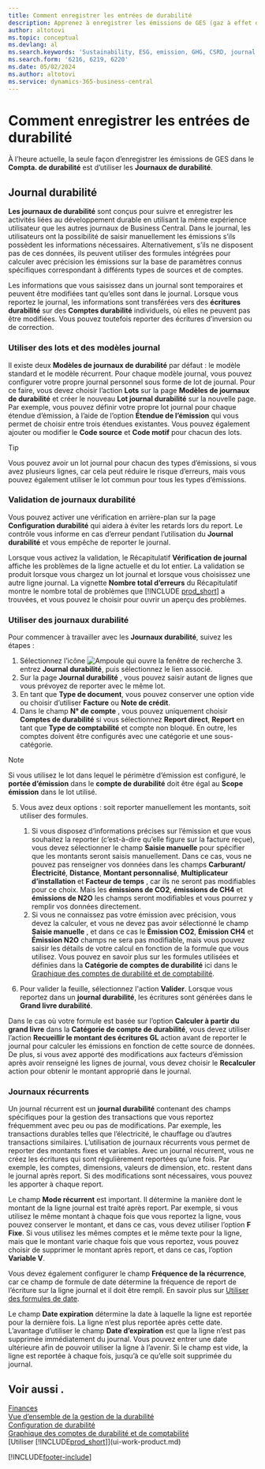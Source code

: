 ```yaml
---
title: Comment enregistrer les entrées de durabilité
description: Apprenez à enregistrer les émissions de GES (gaz à effet de serre).
author: altotovi
ms.topic: conceptual
ms.devlang: al
ms.search.keywords: 'Sustainability, ESG, emission, GHG, CSRD, journal'
ms.search.form: '6216, 6219, 6220'
ms.date: 05/02/2024
ms.author: altotovi
ms.service: dynamics-365-business-central
---
```


# Comment enregistrer les entrées de durabilité  

À l’heure actuelle, la seule façon d’enregistrer les émissions de GES dans le **Compta. de durabilité** est d’utiliser les **Journaux de durabilité**.   

## Journal durabilité  

**Les journaux de durabilité** sont conçus pour suivre et enregistrer les activités liées au développement durable en utilisant la même expérience utilisateur que les autres journaux de Business Central. Dans le journal, les utilisateurs ont la possibilité de saisir manuellement les émissions s’ils possèdent les informations nécessaires. Alternativement, s’ils ne disposent pas de ces données, ils peuvent utiliser des formules intégrées pour calculer avec précision les émissions sur la base de paramètres connus spécifiques correspondant à différents types de sources et de comptes. 

Les informations que vous saisissez dans un journal sont temporaires et peuvent être modifiées tant qu’elles sont dans le journal. Lorsque vous reportez le journal, les informations sont transférées vers des **écritures durabilité** sur des **Comptes durabilité** individuels, où elles ne peuvent pas être modifiées. Vous pouvez toutefois reporter des écritures d’inversion ou de correction.  

### Utiliser des lots et des modèles journal 

Il existe deux **Modèles de journaux de durabilité** par défaut : le modèle standard et le modèle récurrent. Pour chaque modèle journal, vous pouvez configurer votre propre journal personnel sous forme de lot de journal. Pour ce faire, vous devez choisir l’action **Lots** sur la page **Modèles de journaux de durabilité** et créer le nouveau **Lot journal durabilité** sur la nouvelle page. Par exemple, vous pouvez définir votre propre lot journal pour chaque étendue d’émission, à l’aide de l’option **Étendue de l’émission** qui vous permet de choisir entre trois étendues existantes. Vous pouvez également ajouter ou modifier le **Code source** et **Code motif** pour chacun des lots. 

>[!TIP]
>Vous pouvez avoir un lot journal pour chacun des types d’émissions, si vous avez plusieurs lignes, car cela peut réduire le risque d’erreurs, mais vous pouvez également utiliser le lot commun pour tous les types d’émissions.   

### Validation de journaux durabilité 

Vous pouvez activer une vérification en arrière-plan sur la page **Configuration durabilité** qui aidera à éviter les retards lors du report. Le contrôle vous informe en cas d’erreur pendant l’utilisation du **Journal durabilité** et vous empêche de reporter le journal.  

Lorsque vous activez la validation, le Récapitulatif **Vérification de journal** affiche les problèmes de la ligne actuelle et du lot entier. La validation se produit lorsque vous chargez un lot journal et lorsque vous choisissez une autre ligne journal. La vignette **Nombre total d’erreurs** du Récapitulatif montre le nombre total de problèmes que [!INCLUDE [prod_short](includes/prod_short.md)] a trouvées, et vous pouvez le choisir pour ouvrir un aperçu des problèmes. 

### Utiliser des journaux durabilité 

Pour commencer à travailler avec les **Journaux durabilité**, suivez les étapes :   

1. Sélectionnez l’icône ![Ampoule qui ouvre la fenêtre de recherche 3.](media/ui-search/search_small.png "Dites-moi ce que vous voulez faire") entrez **Journal durabilité**, puis sélectionnez le lien associé. 
2. Sur la page **Journal durabilité** , vous pouvez saisir autant de lignes que vous prévoyez de reporter avec le même lot.  
3. En tant que **Type de document**, vous pouvez conserver une option vide ou choisir d’utiliser **Facture** ou **Note de crédit**.  
4. Dans le champ **N° de compte** , vous pouvez uniquement choisir **Comptes de durabilité** si vous sélectionnez **Report direct**, **Report** en tant que **Type de comptabilité** et compte non bloqué. En outre, les comptes doivent être configurés avec une catégorie et une sous-catégorie.  

>[!NOTE]
>Si vous utilisez le lot dans lequel le périmètre d’émission est configuré, le **portée d’émission** dans le **compte de durabilité** doit être égal au **Scope émission** dans le lot utilisé.  

5. Vous avez deux options : soit reporter manuellement les montants, soit utiliser des formules.   

    1. Si vous disposez d’informations précises sur l’émission et que vous souhaitez la reporter (c’est-à-dire qu’elle figure sur la facture reçue), vous devez sélectionner le champ **Saisie manuelle** pour spécifier que les montants seront saisis manuellement. Dans ce cas, vous ne pouvez pas renseigner vos données dans les champs **Carburant/Électricité**, **Distance**, **Montant personnalisé**, **Multiplicateur d’installation** et **Facteur de temps** , car ils ne seront pas modifiables pour ce choix. Mais les **émissions de CO2**, **émissions de CH4** et **émissions de N2O** les champs seront modifiables et vous pourrez y remplir vos données directement. 
    2. Si vous ne connaissez pas votre émission avec précision, vous devez la calculer, et vous ne devez pas avoir sélectionné le champ **Saisie manuelle** , et dans ce cas le **Émission CO2**, **Émission CH4** et **Émission N2O** champs ne sera pas modifiable, mais vous pouvez saisir les détails de votre calcul en fonction de la formule que vous utilisez. Vous pouvez en savoir plus sur les formules utilisées et définies dans la **Catégorie de comptes de durabilité** ici dans le [Graphique des comptes de durabilité et de comptabilité](finance-sustainability-accounts-ledger.md#account-categories).
    
7. Pour valider la feuille, sélectionnez l'action **Valider**. Lorsque vous reportez dans un **journal durabilité**, les écritures sont générées dans le **Grand livre durabilité**. 

Dans le cas où votre formule est basée sur l’option **Calculer à partir du grand livre** dans la **Catégorie de compte de durabilité**, vous devez utiliser l’action **Recueillir le montant des écritures GL** action avant de reporter le journal pour calculer les émissions en fonction de cette source de données. De plus, si vous avez apporté des modifications aux facteurs d’émission après avoir renseigné les lignes de journal, vous devez choisir le **Recalculer** action pour obtenir le montant approprié dans le journal.  

### Journaux récurrents 

Un journal récurrent est un **journal durabilité** contenant des champs spécifiques pour la gestion des transactions que vous reportez fréquemment avec peu ou pas de modifications. Par exemple, les transactions durables telles que l’électricité, le chauffage ou d’autres transactions similaires. L’utilisation de journaux récurrents vous permet de reporter des montants fixes et variables. Avec un journal récurrent, vous ne créez les écritures qui sont régulièrement reportées qu’une fois. Par exemple, les comptes, dimensions, valeurs de dimension, etc. restent dans le journal après report. Si des modifications sont nécessaires, vous pouvez les apporter à chaque report. 

Le champ **Mode récurrent** est important. Il détermine la manière dont le montant de la ligne journal est traité après report. Par exemple, si vous utilisez le même montant à chaque fois que vous reportez la ligne, vous pouvez conserver le montant, et dans ce cas, vous devez utiliser l’option **F Fixe**. Si vous utilisez les mêmes comptes et le même texte pour la ligne, mais que le montant varie chaque fois que vous reportez, vous pouvez choisir de supprimer le montant après report, et dans ce cas, l’option **Variable V**. 

Vous devez également configurer le champ **Fréquence de la récurrence**, car ce champ de formule de date détermine la fréquence de report de l’écriture sur la ligne journal et il doit être rempli. En savoir plus sur [Utiliser des formules de date](ui-enter-date-ranges.md#use-date-formulas).  

Le champ **Date expiration** détermine la date à laquelle la ligne est reportée pour la dernière fois. La ligne n’est plus reportée après cette date. L’avantage d’utiliser le champ **Date d’expiration** est que la ligne n’est pas supprimée immédiatement du journal. Vous pouvez entrer une date ultérieure afin de pouvoir utiliser la ligne à l’avenir. Si le champ est vide, la ligne est reportée à chaque fois, jusqu’à ce qu’elle soit supprimée du journal.  

## Voir aussi .  
[Finances](finance.md)    
[Vue d’ensemble de la gestion de la durabilité](finance-manage-sustainability.md)   
[Configuration de durabilité](finance-sustainability-setup.md)   
[Graphique des comptes de durabilité et de comptabilité](finance-sustainability-accounts-ledger.md)   
[Utiliser [!INCLUDE[prod_short](includes/prod_short.md)]](ui-work-product.md)   

[!INCLUDE[footer-include](includes/footer-banner.md)]
